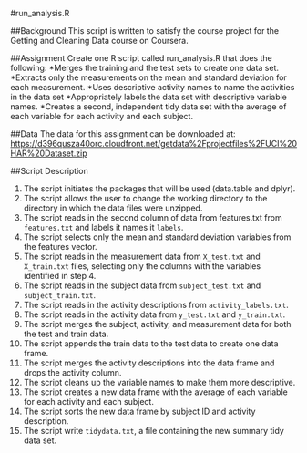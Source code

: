 #run_analysis.R

##Background
This script is written to satisfy the course project for the Getting and Cleaning Data course on Coursera.

##Assignment
Create one R script called run_analysis.R that does the following:
*Merges the training and the test sets to create one data set.
*Extracts only the measurements on the mean and standard deviation for each measurement.
*Uses descriptive activity names to name the activities in the data set
*Appropriately labels the data set with descriptive variable names.
*Creates a second, independent tidy data set with the average of each variable for each activity and each subject.

##Data
The data for this assignment can be downloaded at:
https://d396qusza40orc.cloudfront.net/getdata%2Fprojectfiles%2FUCI%20HAR%20Dataset.zip

##Script Description
1. The script initiates the packages that will be used (data.table and dplyr).
2. The script allows the user to change the working directory to the directory in which the data files were unzipped.
3. The script reads in the second column of data from features.txt from `features.txt` and labels it names it `labels`.
4. The script selects only the mean and standard deviation variables from the features vector.
5. The script reads in the measurement data from `X_test.txt` and `X_train.txt` files, selecting only the columns with the variables identified in step 4.
6. The script reads in the subject data from `subject_test.txt` and `subject_train.txt`.
7. The script reads in the activity descriptions from `activity_labels.txt`.
8. The script reads in the activity data from `y_test.txt` and `y_train.txt`.
9. The script merges the subject, activity, and measurement data for both the test and train data.
10. The script appends the train data to the test data to create one data frame.
11. The script merges the activity descriptions into the data frame and drops the activity column.
12. The script cleans up the variable names to make them more descriptive.
13. The script creates a new data frame with the average of each variable for each activity and each subject.
14. The script sorts the new data frame by subject ID and activity description.
15. The script write `tidydata.txt`, a file containing the new summary tidy data set.